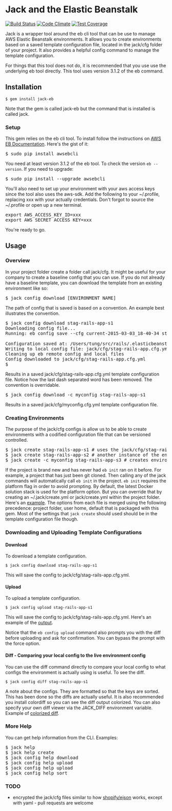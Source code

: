 # Jack and the Elastic Beanstalk

[![Build Status](https://travis-ci.org/tongueroo/jack.svg?branch=master)](https://travis-ci.org/tongueroo/jack)
[![Code Climate](https://codeclimate.com/github/tongueroo/jack/badges/gpa.svg)](https://codeclimate.com/github/tongueroo/jack)
[![Test Coverage](https://codeclimate.com/github/tongueroo/jack/badges/coverage.svg)](https://codeclimate.com/github/tongueroo/jack)

Jack is a wrapper tool around the eb cli tool that can be use to manage AWS Elastic Beanstalk environments.  It allows you to create environments based on a saved template configuration file, located in the jack/cfg folder of your project.  It also provides a helpful config command to manage the template configuration. 

For things that this tool does not do, it is recommended that you use use the underlying eb tool directly.  This tool uses version 3.1.2 of the eb command.

## Installation

```
$ gem install jack-eb
```

Note that the gem is called jack-eb but the command that is installed is called jack.

### Setup

This gem relies on the eb cli tool.  To install follow the instructions on [AWS EB Documentation](http://docs.aws.amazon.com/elasticbeanstalk/latest/dg/eb-cli3-getting-set-up.html).  Here's the gist of it:

<pre>
$ sudo pip install awsebcli
</pre>

You need at least version 3.1.2 of the eb tool.  To check the version `eb --version`.  If you need to upgrade:

<pre>
$ sudo pip install --upgrade awsebcli
</pre>

You'll also need to set up your environment with your aws access keys since the tool also uses the aws-sdk.  Add the following to your ~/.profile, replacing xxx with your actually credentials.  Don't forgot to source the ~/.profile or open up a new terminal.

<pre>
export AWS_ACCESS_KEY_ID=xxx
export AWS_SECRET_ACCESS_KEY=xxx
</pre>

You're ready to go.

## Usage

### Overview

In your project folder create a folder call jack/cfg.  It might be useful for your company to create a baseline config that you can use.  If you do not already have a baseline template, you can download the template from an existing environment like so:

<pre>
$ jack config download [ENVIRONMENT_NAME]
</pre>

The path of config that is saved is based on a convention.  An example best illustrates the convention.

<pre>
$ jack config download stag-rails-app-s1
Downloading config file...
Running: eb config save --cfg current-2015-03-03_18-40-34 stag-rails-app-s1

Configuration saved at: /Users/tung/src/rails/.elasticbeanstalk/saved_configs/current-2015-03-03_18-40-34.cfg.yml
Writing to local config file: jack/cfg/stag-rails-app.cfg.yml
Cleaning up eb remote config and local files
Config downloaded to jack/cfg/stag-rails-app.cfg.yml
$ 
</pre>

Results in a saved jack/cfg/stag-rails-app.cfg.yml template configuration file.  Notice how the last dash separated word has been removed.  The convention is overridable. 

<pre>
$ jack config download -c myconfig stag-rails-app-s1
</pre>

Results in a saved jack/cfg/myconfig.cfg.yml template configuration file. 

### Creating Environments

The purpose of the jack/cfg configs is allow us to be able to create environments with a codified configuration file that can be versioned controlled.

<pre>
$ jack create stag-rails-app-s1 # uses the jack/cfg/stag-rails-app.cfg.yml template
$ jack create stag-rails-app-s2 # another instance of the environment, but still uses the jack/cfg/stag-rails-app.cfg.yml template
$ jack create -c myconfig stag-rails-app-s3 # creates environment using a config not based on naming convention
</pre>

If the project is brand new and has never had `eb init` ran on it before.  For example, a project that has just been git cloned.  Then calling any of the jack commands will automatically call `eb init` in the project.  `eb init` requires the platform flag in order to avoid prompting.  By default, the latest Docker solution stack is used for the platform option.  But you can override that by creating an ~/.jack/create.yml or jack/create.yml within the project folder.  Here's an [example](https://gist.github.com/tongueroo/086e3c11c4d00d5c39b6). The options from each file is merged using the following precedence: project folder, user home, default that is packaged with this gem.  Most of the settings that `jack create` should used should be in the template configuration file though.

### Downloading and Uploading Template Configurations

#### Download

To download a template configuration.

```
$ jack config download stag-rails-app-s1
```

This will save the config to jack/cfg/stag-rails-app.cfg.yml.

#### Upload

To upload a template configuration.

```
$ jack config upload stag-rails-app-s1
```

This will save the config to jack/cfg/stag-rails-app.cfg.yml.  Here's an example of the [output](http://d.pr/i/14Sfh).

Notice that the `eb config upload` command also prompts you with the diff before uploading and ask for confirmation.  You can bypass the prompt with the force option.

#### Diff - Comparing your local config to the live environment config

You can use the diff command directly to compare your local config to what configs the environment is actually using is useful.  To see the diff.  

```
$ jack config diff stag-rails-app-s1
```

A note about the configs.  They are formatted so that the keys are sorted.  This has been done so the diffs are actually useful.  It is also recommended you install colordiff so you can see the diff output colorized.  You can also specify your own diff viewer via the JACK_DIFF environment variable.  Example of [colorized diff](http://d.pr/i/9wrS).

### More Help

You can get help information from the CLI.  Examples:

<pre>
$ jack help
$ jack help create
$ jack config help download
$ jack config help upload
$ jack config help upload
$ jack config help sort
</pre>

### TODO

* encrypted the jack/cfg files similar to how [shopify/ejson](https://github.com/Shopify/ejson) works, except with yaml - pull requests are welcome
